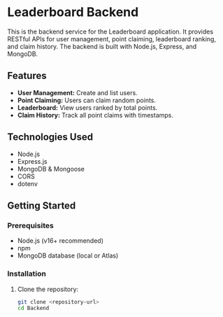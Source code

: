 # Leaderboard Backend

This is the backend service for the Leaderboard application. It provides RESTful APIs for user management, point claiming, leaderboard ranking, and claim history. The backend is built with Node.js, Express, and MongoDB.

## Features

- **User Management:** Create and list users.
- **Point Claiming:** Users can claim random points.
- **Leaderboard:** View users ranked by total points.
- **Claim History:** Track all point claims with timestamps.

## Technologies Used

- Node.js
- Express.js
- MongoDB & Mongoose
- CORS
- dotenv

## Getting Started

### Prerequisites

- Node.js (v16+ recommended)
- npm
- MongoDB database (local or Atlas)

### Installation

1. Clone the repository:
   ```sh
   git clone <repository-url>
   cd Backend